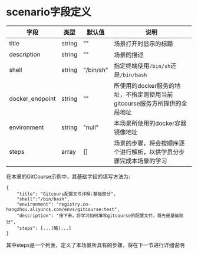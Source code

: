 # scenario字段定义  

| 字段 | 类型 | 默认值 | 说明 |
| ---- | ---- | ---- | ---- |
| title | string | "" | 场景打开时显示的标题 |
| description | string | "" | 场景的描述 |
| shell | string | "/bin/sh" | 指定终端使用`/bin/sh`还是`/bin/bash` |
| docker_endpoint | string | "" | 所使用的docker服务的地址，不指定则使用当前gitcourse服务方所提供的全局地址 |
| environment | string | "null" | 本场景所使用的docker容器镜像地址 |
| steps | array | [] | 场景的步骤，将会按顺序逐个进行解析，以供学员分步骤完成本场景的学习 |

在本章的GitCourse示例中，其基础字段的填写方法为:

```
{
    "title": "Gitcours配置文件详解:基础部分",
    "shell":"/bin/bash",
    "environment": "registry.cn-hangzhou.aliyuncs.com/envs/gitcourse:test",
    "description": "接下来，将学习如何填写gitcourse的配置文件。首先是基础部分",
    "steps": [...(略)...]
}
```
其中steps是一个列表，定义了本场景所具有的步骤，将在下一节进行详细说明